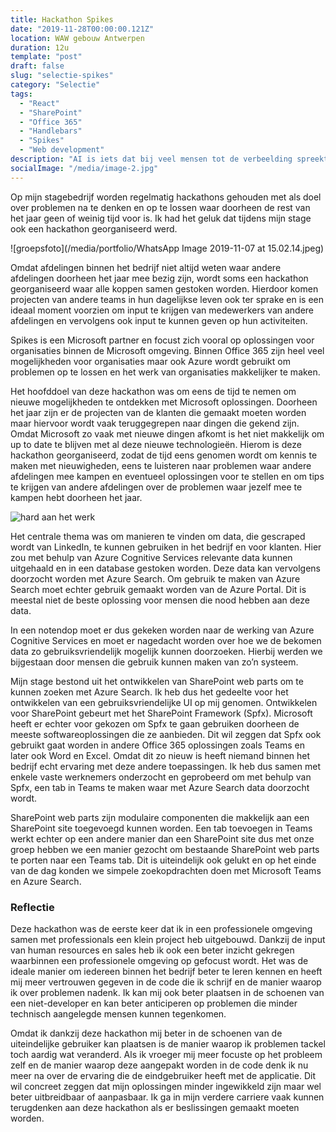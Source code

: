 ```yaml
---
title: Hackathon Spikes
date: "2019-11-28T00:00:00.121Z"
location: WAW gebouw Antwerpen
duration: 12u
template: "post"
draft: false
slug: "selectie-spikes"
category: "Selectie"
tags:
  - "React"
  - "SharePoint"
  - "Office 365"
  - "Handlebars"
  - "Spikes"
  - "Web development"
description: "AI is iets dat bij veel mensen tot de verbeelding spreekt. Iedereen heeft er wel al eens van gehoord en hoe vaak het tegenwoordig in het nieuws komt is al lang niet meer op 2 handen te tellen ..."
socialImage: "/media/image-2.jpg"
---
```


<!-- ![Ida](/media/portfolio/ida.png) -->

Op mijn stagebedrijf worden regelmatig hackathons gehouden met als doel over problemen na te denken en op te lossen waar doorheen de rest van het jaar geen of weinig tijd voor is. Ik had het geluk dat tijdens mijn stage ook een hackathon georganiseerd werd.

![groepsfoto](/media/portfolio/WhatsApp Image 2019-11-07 at 15.02.14.jpeg)

Omdat afdelingen binnen het bedrijf niet altijd weten waar andere afdelingen doorheen het jaar mee bezig zijn, wordt soms een hackathon georganiseerd waar alle koppen samen gestoken worden. Hierdoor komen projecten van andere teams in hun dagelijkse leven ook ter sprake en is een ideaal moment voorzien om input te krijgen van medewerkers van andere afdelingen en vervolgens ook input te kunnen geven op hun activiteiten.

Spikes is een Microsoft partner en focust zich vooral op oplossingen voor organisaties binnen de Microsoft omgeving. Binnen Office 365 zijn heel veel mogelijkheden voor organisaties maar ook Azure wordt gebruikt om problemen op te lossen en het werk van organisaties makkelijker te maken.

Het hoofddoel van deze hackathon was om eens de tijd te nemen om nieuwe mogelijkheden te ontdekken met Microsoft oplossingen. Doorheen het jaar zijn er de projecten van de klanten die gemaakt moeten worden maar hiervoor wordt vaak teruggegrepen naar dingen die gekend zijn. Omdat Microsoft zo vaak met nieuwe dingen afkomt is het niet makkelijk om up to date te blijven met al deze nieuwe technologieën. Hierom is deze hackathon georganiseerd, zodat de tijd eens genomen wordt om kennis te maken met nieuwigheden, eens te luisteren naar problemen waar andere afdelingen mee kampen en eventueel oplossingen voor te stellen en om tips te krijgen van andere afdelingen over de problemen waar jezelf mee te kampen hebt doorheen het jaar.

![hard aan het werk](/media/portfolio/thumbnail.jpg)

Het centrale thema was om manieren te vinden om data, die gescraped wordt van LinkedIn, te kunnen gebruiken in het bedrijf en voor klanten. Hier zou met behulp van Azure Cognitive Services relevante data kunnen uitgehaald en in een database gestoken worden. Deze data kan vervolgens doorzocht worden met Azure Search. Om gebruik te maken van Azure Search moet echter gebruik gemaakt worden van de Azure Portal. Dit is meestal niet de beste oplossing voor mensen die nood hebben aan deze data.

In een notendop moet er dus gekeken worden naar de werking van Azure Cognitive Services en moet er nagedacht worden over hoe we de bekomen data zo gebruiksvriendelijk mogelijk kunnen doorzoeken. Hierbij werden we bijgestaan door mensen die gebruik kunnen maken van zo’n systeem.

Mijn stage bestond uit het ontwikkelen van SharePoint web parts om te kunnen zoeken met Azure Search. Ik heb dus het gedeelte voor het ontwikkelen van een gebruiksvriendelijke UI op mij genomen. Ontwikkelen voor SharePoint gebeurt met het SharePoint Framework (Spfx). Microsoft heeft er echter voor gekozen om Spfx te gaan gebruiken doorheen de meeste softwareoplossingen die ze aanbieden. Dit wil zeggen dat Spfx ook gebruikt gaat worden in andere Office 365 oplossingen zoals Teams en later ook Word en Excel. Omdat dit zo nieuw is heeft niemand binnen het bedrijf echt ervaring met deze andere toepassingen. Ik heb dus samen met enkele vaste werknemers onderzocht en geprobeerd om met behulp van Spfx, een tab in Teams te maken waar met Azure Search data doorzocht wordt.

SharePoint web parts zijn modulaire componenten die makkelijk aan een SharePoint site toegevoegd kunnen worden. Een tab toevoegen in Teams werkt echter op een andere manier dan een SharePoint site dus met onze groep hebben we een manier gezocht om bestaande SharePoint web parts te porten naar een Teams tab. Dit is uiteindelijk ook gelukt en op het einde van de dag konden we simpele zoekopdrachten doen met Microsoft Teams en Azure Search.

### Reflectie

Deze hackathon was de eerste keer dat ik in een professionele omgeving samen met professionals een klein project heb uitgebouwd. Dankzij de input van human resources en sales heb ik ook een beter inzicht gekregen waarbinnen een professionele omgeving op gefocust wordt. Het was de ideale manier om iedereen binnen het bedrijf beter te leren kennen en heeft mij meer vertrouwen gegeven in de code die ik schrijf en de manier waarop ik over problemen nadenk. Ik kan mij ook beter plaatsen in de schoenen van een niet-developer en kan beter anticiperen op problemen die minder technisch aangelegde mensen kunnen tegenkomen.

Omdat ik dankzij deze hackathon mij beter in de schoenen van de uiteindelijke gebruiker kan plaatsen is de manier waarop ik problemen tackel toch aardig wat veranderd. Als ik vroeger mij meer focuste op het probleem zelf en de manier waarop deze aangepakt worden in de code denk ik nu meer na over de ervaring die de eindgebruiker heeft met de applicatie. Dit wil concreet zeggen dat mijn oplossingen minder ingewikkeld zijn maar wel beter uitbreidbaar of aanpasbaar. Ik ga in mijn verdere carriere vaak kunnen terugdenken aan deze hackathon als er beslissingen gemaakt moeten worden.

